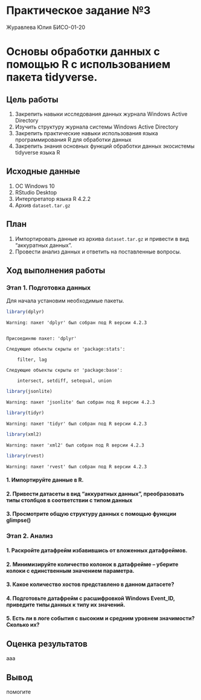 # Практическое задание №3
Журавлева Юлия БИСО-01-20

# Основы обработки данных с помощью R с использованием пакета tidyverse.

## Цель работы

1.  Закрепить навыки исследования данных журнала Windows Active
    Directory
2.  Изучить структуру журнала системы Windows Active Directory
3.  Закрепить практические навыки использования языка программирования R
    для обработки данных
4.  Закрепить знания основных функций обработки данных экосистемы
    tidyverse языка R

## Исходные данные

1.  ОС Windows 10
2.  RStudio Desktop
3.  Интерпретатор языка R 4.2.2
4.  Архив `dataset.tar.gz`

## План

1.  Импортировать данные из архива `dataset.tar.gz` и привести в вид
    “аккуратных данных”.
2.  Провести анализ данных и ответить на поставленные вопросы.

## Ход выполнения работы

### Этап 1. Подготовка данных

Для начала установим необходимые пакеты.

``` r
library(dplyr)
```

    Warning: пакет 'dplyr' был собран под R версии 4.2.3


    Присоединяю пакет: 'dplyr'

    Следующие объекты скрыты от 'package:stats':

        filter, lag

    Следующие объекты скрыты от 'package:base':

        intersect, setdiff, setequal, union

``` r
library(jsonlite)
```

    Warning: пакет 'jsonlite' был собран под R версии 4.2.3

``` r
library(tidyr)
```

    Warning: пакет 'tidyr' был собран под R версии 4.2.3

``` r
library(xml2)
```

    Warning: пакет 'xml2' был собран под R версии 4.2.3

``` r
library(rvest)
```

    Warning: пакет 'rvest' был собран под R версии 4.2.3

#### 1. Импортируйте данные в R.

#### 2. Привести датасеты в вид “аккуратных данных”, преобразовать типы столбцов в соответствии с типом данных

#### 3. Просмотрите общую структуру данных с помощью функции glimpse()

### Этап 2. Анализ

#### 1. Раскройте датафрейм избавившись от вложенных датафреймов.

#### 2. Минимизируйте количество колонок в датафрейме – уберите колоки с единственным значением параметра.

#### 3. Какое количество хостов представлено в данном датасете?

#### 4. Подготовьте датафрейм с расшифровкой Windows Event_ID, приведите типы данных к типу их значений.

#### 5. Есть ли в логе события с высоким и средним уровнем значимости? Сколько их?

## Оценка результатов

ааа

## Вывод

помогите
